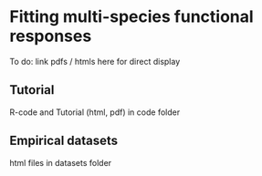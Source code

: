 # Fitting multi-species functional responses

To do: link pdfs / htmls here for direct display

## Tutorial

R-code and Tutorial (html, pdf) in code folder

## Empirical datasets

html files in datasets folder

